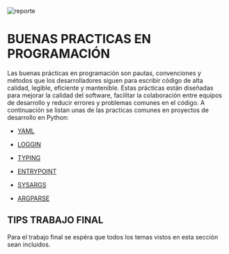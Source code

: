 <img src="https://i.postimg.cc/cCjTSn8r/ss-cumf.png" alt="reporte" border="0"/>


# **BUENAS PRACTICAS EN PROGRAMACIÓN**


Las buenas prácticas en programación son pautas, convenciones y métodos que los desarrolladores siguen para escribir código de alta calidad, legible, eficiente y mantenible. Estas prácticas están diseñadas para mejorar la calidad del software, facilitar la colaboración entre equipos de desarrollo y reducir errores y problemas comunes en el código. A continuación se listan unas de las practicas comunes en proyectos de desarrollo en Python:

* [YAML](https://github.com/codingupmyfuture/bootcamplinuxpython/blob/main/contenido.curso/003.recursos/LVL-4/LVL04.04.buenas.practicas.1/001.YAML.md)

* [LOGGIN](https://github.com/codingupmyfuture/bootcamplinuxpython/blob/main/contenido.curso/003.recursos/LVL-4/LVL04.04.buenas.practicas.1/002.LOGGIN.md)

*  [TYPING](https://github.com/codingupmyfuture/bootcamplinuxpython/blob/main/contenido.curso/003.recursos/LVL-4/LVL04.04.buenas.practicas.1/003.TYPING.md)

* [ENTRYPOINT](https://github.com/codingupmyfuture/bootcamplinuxpython/blob/main/contenido.curso/003.recursos/LVL-4/LVL04.04.buenas.practicas.1/004.ENTRYPOINT.md)

* [SYSARGS](https://github.com/codingupmyfuture/bootcamplinuxpython/blob/main/contenido.curso/003.recursos/LVL-4/LVL04.04.buenas.practicas.1/005.SYSARGS..md)

* [ARGPARSE](https://github.com/codingupmyfuture/bootcamplinuxpython/blob/main/contenido.curso/003.recursos/LVL-4/LVL04.04.buenas.practicas.1/006.ARGPARSE.md)



## **TIPS TRABAJO FINAL**

Para el trabajo final se espéra que todos los temas vistos en esta sección sean incluidos.